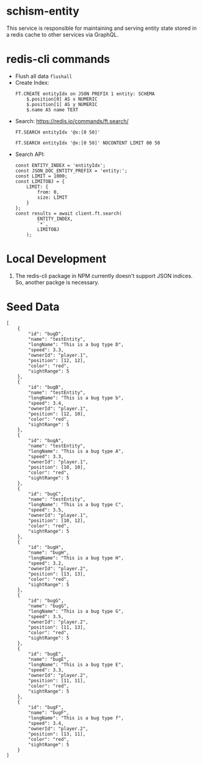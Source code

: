 # schism-entity
This service is responsible for maintaining and serving entity state stored in a redis cache to other services via GraphQL.

# redis-cli commands
- Flush all data `flushall`
- Create Index: 
    ```
    FT.CREATE entityIdx on JSON PREFIX 1 entity: SCHEMA 
        $.position[0] AS x NUMERIC 
        $.position[1] AS y NUMERIC
        $.name AS name TEXT  
    ```
- Search:  https://redis.io/commands/ft.search/
    ```
    FT.SEARCH entityIdx '@x:[0 50]'
    ```
    ```
    FT.SEARCH entityIdx '@x:[0 50]' NOCONTENT LIMIT 00 50
    ```
- Search API:
    ```
    const ENTITY_INDEX = 'entityIdx';
    const JSON_DOC_ENTITY_PREFIX = 'entity:';
    const LIMIT = 1000;
    const LIMITOBJ = {
        LIMIT: {
            from: 0,
            size: LIMIT
        }
    };
    const results = await client.ft.search(
            ENTITY_INDEX,
            `*`,
            LIMITOBJ
        ); 
    ```
# Local Development
1. The redis-cli package in NPM currently doesn't support JSON indices. So, another packge is necessary.

# Seed Data
```
[
    {
        "id": "bugD",
        "name": "testEntity",
        "longName": "This is a bug type D",
        "speed": 3.3,
        "ownerId": "player.1",
        "position": [12, 12],
        "color": "red",
        "sightRange": 5
    },
    {
        "id": "bugB",
        "name": "testEntity",
        "longName": "This is a bug type b",
        "speed": 3.4,
        "ownerId": "player.1",
        "position": [12, 10],
        "color": "red",
        "sightRange": 5
    },
    {
        "id": "bugA",
        "name": "testEntity",
        "longName": "This is a bug type A",
        "speed": 3.3,
        "ownerId": "player.1",
        "position": [10, 10],
        "color": "red",
        "sightRange": 5
    },
    {
        "id": "bugC",
        "name": "testEntity",
        "longName": "This is a bug type C",
        "speed": 3.5,
        "ownerId": "player.1",
        "position": [10, 12],
        "color": "red",
        "sightRange": 5
    },
    {
        "id": "bugH",
        "name": "bugH",
        "longName": "This is a bug type H",
        "speed": 3.2,
        "ownerId": "player.2",
        "position": [13, 13],
        "color": "red",
        "sightRange": 5
    },
    {
        "id": "bugG",
        "name": "bugG",
        "longName": "This is a bug type G",
        "speed": 3.5,
        "ownerId": "player.2",
        "position": [11, 13],
        "color": "red",
        "sightRange": 5
    },
    {
        "id": "bugE",
        "name": "bugE",
        "longName": "This is a bug type E",
        "speed": 3.3,
        "ownerId": "player.2",
        "position": [11, 11],
        "color": "red",
        "sightRange": 5
    },
    {
        "id": "bugF",
        "name": "bugF",
        "longName": "This is a bug type f",
        "speed": 3.4,
        "ownerId": "player.2",
        "position": [13, 11],
        "color": "red",
        "sightRange": 5
    }
]
```
